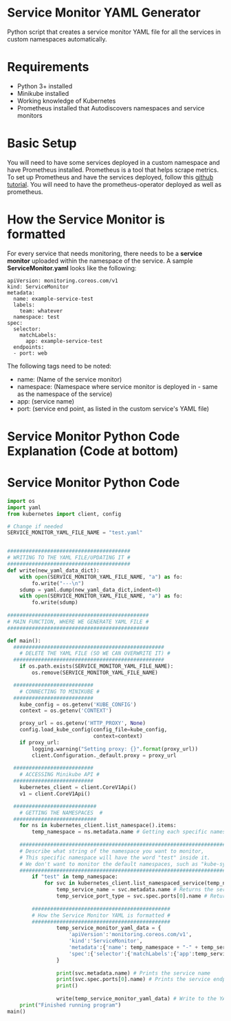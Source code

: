 # Service Monitor YAML Generator
Python script that creates a service monitor YAML file for all the services in custom namespaces automatically.

# Requirements
- Python 3+ installed
- Minikube installed
- Working knowledge of Kubernetes
- Prometheus installed that Autodiscovers namespaces and service monitors

# Basic Setup
You will need to have some services deployed in a custom namespace and have Prometheus installed. Prometheus is a tool that helps scrape metrics. To set up Prometheus and have the services deployed, follow this [github tutorial](https://github.com/colinjianingxie/ServiceMonitoring#kubernetes). You will need to have the prometheus-operator deployed as well as prometheus. 

# How the Service Monitor is formatted
For every service that needs monitoring, there needs to be a **service monitor** uploaded within the namespace of the service.
A sample **ServiceMonitor.yaml** looks like the following:

```
apiVersion: monitoring.coreos.com/v1
kind: ServiceMonitor
metadata:
  name: example-service-test
  labels:
    team: whatever
  namespace: test
spec:
  selector:
    matchLabels:
      app: example-service-test
  endpoints:
  - port: web
```

The following tags need to be noted:
- name: (Name of the service monitor)
- namespace: (Namespace where service monitor is deployed in - same as the namespace of the service)
- app: (service name)
- port: (service end point, as listed in the custom service's YAML file)

# Service Monitor Python Code Explanation (Code at bottom)

# Service Monitor Python Code

```python
import os
import yaml
from kubernetes import client, config

# Change if needed
SERVICE_MONITOR_YAML_FILE_NAME = "test.yaml"


########################################
# WRITING TO THE YAML FILE/UPDATING IT #
########################################
def write(new_yaml_data_dict):
	with open(SERVICE_MONITOR_YAML_FILE_NAME, "a") as fo:
		fo.write("---\n")
	sdump = yaml.dump(new_yaml_data_dict,indent=0)
	with open(SERVICE_MONITOR_YAML_FILE_NAME, "a") as fo:
		fo.write(sdump)
    
##############################################
# MAIN FUNCTION, WHERE WE GENERATE YAML FILE #
##############################################

def main():
  #################################################
	# DELETE THE YAML FILE (SO WE CAN OVERWRITE IT) #
  #################################################
	if os.path.exists(SERVICE_MONITOR_YAML_FILE_NAME):
		os.remove(SERVICE_MONITOR_YAML_FILE_NAME)

  ##########################
	# CONNECTING TO MINIKUBE #
  ##########################
	kube_config = os.getenv('KUBE_CONFIG')
	context = os.getenv('CONTEXT')

	proxy_url = os.getenv('HTTP_PROXY', None)
	config.load_kube_config(config_file=kube_config,
	                        context=context)
	if proxy_url:
	    logging.warning("Setting proxy: {}".format(proxy_url))
	    client.Configuration._default.proxy = proxy_url
  
  ##########################
	# ACCESSING Minikube API #
  ##########################
	kubernetes_client = client.CoreV1Api()
	v1 = client.CoreV1Api()

  ###########################
	# GETTING THE NAMESPACES  #
  ###########################
	for ns in kubernetes_client.list_namespace().items:
		temp_namespace = ns.metadata.name # Getting each specific namespace
    
    ##################################################################################
    # Describe what string of the namespace you want to monitor,                     #
    # This specific namespace will have the word "test" inside it.                   #
    # We don't want to monitor the default namespaces, such as "kube-system", etc... #
    ##################################################################################
		if "test" in temp_namespace:
			for svc in kubernetes_client.list_namespaced_service(temp_namespace).items:
				temp_service_name = svc.metadata.name # Returns the service name
				temp_service_port_type = svc.spec.ports[0].name # Returns the service port type
				
        #############################################
        # How the Service Monitor YAML is formatted #
        #############################################
				temp_service_monitor_yaml_data = {
					'apiVersion':'monitoring.coreos.com/v1',
					'kind':'ServiceMonitor',
					'metadata':{'name': temp_namespace + "-" + temp_service_name + '-monitor', 'labels':{'team':'whatever'},'namespace':temp_namespace},
					'spec':{'selector':{'matchLabels':{'app':temp_service_name}}, 'endpoints':[{'port':temp_service_port_type}] }
				}
	    
				print(svc.metadata.name) # Prints the service name
				print(svc.spec.ports[0].name) # Prints the service endpoint port
				print()
        
				write(temp_service_monitor_yaml_data) # Write to the YAML file
	print("Finished running program")
main()
```


